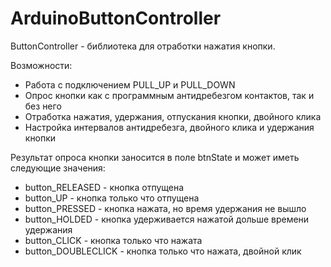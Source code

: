# ArduinoButtonController
ButtonController - библиотека для отработки нажатия кнопки.

Возможности:
- Работа с подключением PULL_UP и PULL_DOWN
- Опрос кнопки как с программным антидребезгом контактов, так и без него
- Отработка нажатия, удержания, отпускания кнопки, двойного клика
- Настройка интервалов антидребезга, двойного клика и удержания кнопки

Результат опроса кнопки заносится в поле btnState и может иметь следующие значения:
- button_RELEASED - кнопка отпущена
- button_UP - кнопка только что отпущена
- button_PRESSED - кнопка нажата, но время удержания не вышло
- button_HOLDED - кнопка удерживается нажатой дольше времени удержания
- button_CLICK - кнопка только что нажата
- button_DOUBLECLICK - кнопка только что нажата, двойной клик

